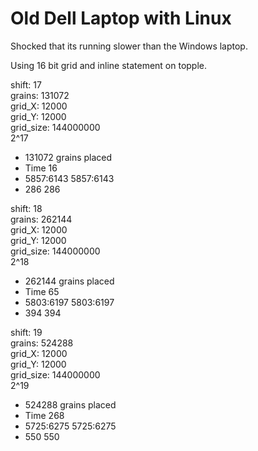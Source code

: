 # Old Dell Laptop with Linux




Shocked that its running slower than the Windows laptop.

Using 16 bit grid and inline statement on topple.


shift: 17  
grains: 131072  
grid_X: 12000  
grid_Y: 12000  
grid_size: 144000000  
2^17
- 131072 grains placed
- Time 16
- 5857:6143 5857:6143
- 286 286

shift: 18  
grains: 262144  
grid_X: 12000  
grid_Y: 12000  
grid_size: 144000000  
2^18
- 262144 grains placed
- Time 65
- 5803:6197 5803:6197
- 394 394

shift: 19  
grains: 524288  
grid_X: 12000  
grid_Y: 12000  
grid_size: 144000000  
2^19
- 524288 grains placed
- Time 268
- 5725:6275 5725:6275
- 550 550
